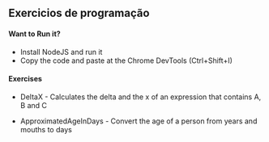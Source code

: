 ## Exercicios de programação

#### Want to Run it?
- Install NodeJS and run it 
- Copy the code and paste at the Chrome DevTools (Ctrl+Shift+I)

#### Exercises 

- DeltaX - Calculates the delta and the x of an expression that contains A, B and C

- ApproximatedAgeInDays - Convert the age of a person from years and mouths to days